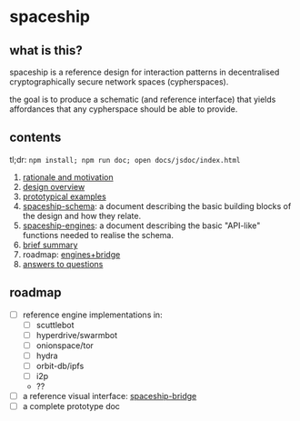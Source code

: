 # spaceship


## what is this?

spaceship is a reference design for interaction patterns in decentralised
cryptographically secure network spaces (cypherspaces).

the goal is to produce a schematic (and reference interface) that yields
affordances that any cypherspace should be able to provide.

## contents

tl;dr: `npm install; npm run doc; open docs/jsdoc/index.html`

1. [rationale and motivation](./docs/01rationale.md)
2. [design overview](./docs/02overview.md)
4. [prototypical examples](./docs/02overview.md#prototypicals)
4. [spaceship-schema](./docs/03schema.md): a document describing the basic
  building blocks of the design and how they relate.
3. [spaceship-engines](./docs/04engines.md): a document describing the basic
  "API-like" functions needed to realise the schema.
4. [brief summary](./docs/05summary.md)
5. roadmap: [engines+bridge](#roadmap)
6. [answers to questions](./docs/00faq.md)

## roadmap

- [ ] reference engine implementations in:
    - [ ] scuttlebot
    - [ ] hyperdrive/swarmbot
    - [ ] onionspace/tor
    - [ ] hydra
    - [ ] orbit-db/ipfs
    - [ ] i2p
    - ??
- [ ] a reference visual interface:
  [spaceship-bridge](https://github.com/du5t/spaceship-bridge)
- [ ] a complete prototype doc
